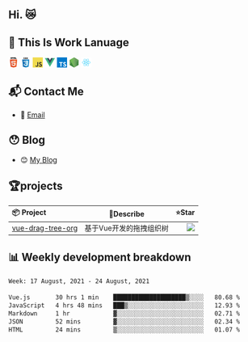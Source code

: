 
## Hi. :crying_cat_face:
## :memo: This Is Work Lanuage

<code><img height="20" src="https://raw.githubusercontent.com/github/explore/80688e429a7d4ef2fca1e82350fe8e3517d3494d/topics/html/html.png"></code>
<code><img height="20" src="https://raw.githubusercontent.com/github/explore/80688e429a7d4ef2fca1e82350fe8e3517d3494d/topics/css/css.png"></code>
<code><img height="20" src="https://raw.githubusercontent.com/github/explore/80688e429a7d4ef2fca1e82350fe8e3517d3494d/topics/javascript/javascript.png"></code>
<code><img height="20" src="https://raw.githubusercontent.com/github/explore/80688e429a7d4ef2fca1e82350fe8e3517d3494d/topics/vue/vue.png"></code>
<code><img height="20" src="https://raw.githubusercontent.com/github/explore/80688e429a7d4ef2fca1e82350fe8e3517d3494d/topics/typescript/typescript.png"></code>
<code><img height="20" src="https://raw.githubusercontent.com/github/explore/80688e429a7d4ef2fca1e82350fe8e3517d3494d/topics/nodejs/nodejs.png"></code>
<code><img height="20" src="https://raw.githubusercontent.com/github/explore/80688e429a7d4ef2fca1e82350fe8e3517d3494d/topics/react/react.png"></code>

## :mailbox_with_mail: Contact Me
 - :email: [Email](mailto:wangdabao@js.org)
## :hushed: Blog
 - :blush: [My Blog](https://wangdabao.js.cool)

## :trophy:projects
| 📦 Project      | :pencil:Describe | :star:Star  |
| :--------- | :--: | -----------: |
| [vue-drag-tree-org](https://github.com/wangdabaoqq/vue-drag-tree)    |  基于Vue开发的拖拽组织树  |   <img src="https://img.shields.io/badge/stars-187-success">  |
## :bar_chart: Weekly development breakdown
<!--START_SECTION:waka-->
```text
Week: 17 August, 2021 - 24 August, 2021

Vue.js       30 hrs 1 min    ████████████████████▒░░░░   80.68 % 
JavaScript   4 hrs 48 mins   ███▒░░░░░░░░░░░░░░░░░░░░░   12.93 % 
Markdown     1 hr            ▓░░░░░░░░░░░░░░░░░░░░░░░░   02.71 % 
JSON         52 mins         ▓░░░░░░░░░░░░░░░░░░░░░░░░   02.34 % 
HTML         24 mins         ▒░░░░░░░░░░░░░░░░░░░░░░░░   01.07 % 
```
<!--END_SECTION:waka-->


